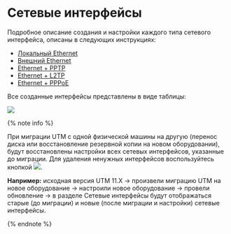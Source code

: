 # Сетевые интерфейсы

Подробное описание создания и настройки каждого типа сетевого интерфейса, описаны в следующих инструкциях:

* [Локальный Ethernet](local-ethernet.md)
* [Внешний Ethernet](ethernet-connection.md)
* [Ethernet + PPTP](pptp-connection.md)
* [Ethernet + L2TP](l2tp-connection.md)
* [Ethernet + PPPoE](pppoe-connection.md)

Все созданные интерфейсы представлены в виде таблицы:

![](../../../_images/network-interfaces1.png)

{% note info %}

При миграции UTM с одной физической машины на другую (перенос диска или восстановление резервной копии на новом оборудовании), будут восстановлены настройки всех сетевых интерфейсов, указанные до миграции. Для удаления ненужных интерфейсов воспользуйтесь кнопкой ![](../../../_images/delete_icon.png).

**Например:** исходная версия UTM 11.Х -> произвели миграцию UTM на новое оборудование -> настроили новое оборудование -> провели обновление -> в разделе Сетевые интерфейсы будут отображаться старые (до миграции) и новые (после миграции и настройки) сетевые интерфейсы.

{% endnote %}

